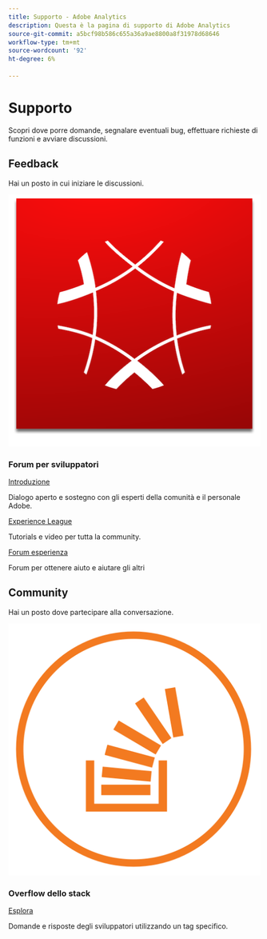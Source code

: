 ```yaml
---
title: Supporto - Adobe Analytics
description: Questa è la pagina di supporto di Adobe Analytics
source-git-commit: a5bcf98b586c655a36a9ae8800a8f31978d68646
workflow-type: tm+mt
source-wordcount: '92'
ht-degree: 6%

---
```



# Supporto 

Scopri dove porre domande, segnalare eventuali bug, effettuare richieste di funzioni e avviare discussioni.

## Feedback

Hai un posto in cui iniziare le discussioni.

![Adobe Experience Cloud](experience_cloud.png)

### Forum per sviluppatori

[Introduzione](https://adobe.io)

Dialogo aperto e sostegno con gli esperti della comunità e il personale Adobe.

[Experience League](https://adobe.io)

Tutorials e video per tutta la community.

[Forum esperienza](https://adobe.io)

Forum per ottenere aiuto e aiutare gli altri

## Community

Hai un posto dove partecipare alla conversazione.

![Overflow dello stack](stack-overflow.png)

### Overflow dello stack

[Esplora](https://adobe.io)

Domande e risposte degli sviluppatori utilizzando un tag specifico.

